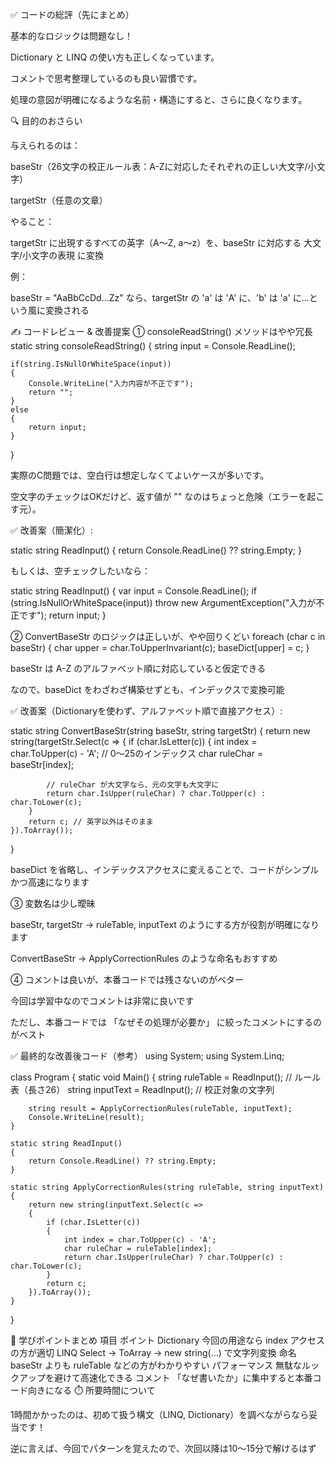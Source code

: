 ✅ コードの総評（先にまとめ）

基本的なロジックは問題なし！

Dictionary と LINQ の使い方も正しくなっています。

コメントで思考整理しているのも良い習慣です。

処理の意図が明確になるような名前・構造にすると、さらに良くなります。

🔍 目的のおさらい

与えられるのは：

baseStr（26文字の校正ルール表：A-Zに対応したそれぞれの正しい大文字/小文字）

targetStr（任意の文章）

やること：

targetStr に出現するすべての英字（A〜Z, a〜z）を、baseStr に対応する 大文字/小文字の表現 に変換

例：

baseStr = "AaBbCcDd...Zz" なら、targetStr の 'a' は 'A' に、'b' は 'a' に…という風に変換される

✍️ コードレビュー & 改善提案
① consoleReadString() メソッドはやや冗長
static string consoleReadString()
{
    string input = Console.ReadLine();
    
    if(string.IsNullOrWhiteSpace(input))
    {
        Console.WriteLine("入力内容が不正です");
        return "";
    }
    else
    {
        return input;
    }
}


実際のC問題では、空白行は想定しなくてよいケースが多いです。

空文字のチェックはOKだけど、返す値が "" なのはちょっと危険（エラーを起こす元）。

✅ 改善案（簡潔化）:

static string ReadInput()
{
    return Console.ReadLine() ?? string.Empty;
}


もしくは、空チェックしたいなら：

static string ReadInput()
{
    var input = Console.ReadLine();
    if (string.IsNullOrWhiteSpace(input))
        throw new ArgumentException("入力が不正です");
    return input;
}

② ConvertBaseStr のロジックは正しいが、やや回りくどい
foreach (char c in baseStr)
{
    char upper = char.ToUpperInvariant(c);
    baseDict[upper] = c;
}


baseStr は A-Z のアルファベット順に対応していると仮定できる

なので、baseDict をわざわざ構築せずとも、インデックスで変換可能

✅ 改善案（Dictionaryを使わず、アルファベット順で直接アクセス）:

static string ConvertBaseStr(string baseStr, string targetStr)
{
    return new string(targetStr.Select(c =>
    {
        if (char.IsLetter(c))
        {
            int index = char.ToUpper(c) - 'A'; // 0〜25のインデックス
            char ruleChar = baseStr[index];

            // ruleChar が大文字なら、元の文字も大文字に
            return char.IsUpper(ruleChar) ? char.ToUpper(c) : char.ToLower(c);
        }
        return c; // 英字以外はそのまま
    }).ToArray());
}


baseDict を省略し、インデックスアクセスに変えることで、コードがシンプルかつ高速になります

③ 変数名は少し曖昧

baseStr, targetStr → ruleTable, inputText のようにする方が役割が明確になります

ConvertBaseStr → ApplyCorrectionRules のような命名もおすすめ

④ コメントは良いが、本番コードでは残さないのがベター

今回は学習中なのでコメントは非常に良いです

ただし、本番コードでは 「なぜその処理が必要か」 に絞ったコメントにするのがベスト

✅ 最終的な改善後コード（参考）
using System;
using System.Linq;

class Program
{
    static void Main()
    {
        string ruleTable = ReadInput();    // ルール表（長さ26）
        string inputText = ReadInput();    // 校正対象の文字列

        string result = ApplyCorrectionRules(ruleTable, inputText);
        Console.WriteLine(result);
    }

    static string ReadInput()
    {
        return Console.ReadLine() ?? string.Empty;
    }

    static string ApplyCorrectionRules(string ruleTable, string inputText)
    {
        return new string(inputText.Select(c =>
        {
            if (char.IsLetter(c))
            {
                int index = char.ToUpper(c) - 'A';
                char ruleChar = ruleTable[index];
                return char.IsUpper(ruleChar) ? char.ToUpper(c) : char.ToLower(c);
            }
            return c;
        }).ToArray());
    }
}

🧠 学びポイントまとめ
項目	ポイント
Dictionary	今回の用途なら index アクセスの方が適切
LINQ	Select → ToArray → new string(...) で文字列変換
命名	baseStr よりも ruleTable などの方がわかりやすい
パフォーマンス	無駄なルックアップを避けて高速化できる
コメント	「なぜ書いたか」に集中すると本番コード向きになる
⏱️ 所要時間について

1時間かかったのは、初めて扱う構文（LINQ, Dictionary）を調べながらなら妥当です！

逆に言えば、今回でパターンを覚えたので、次回以降は10〜15分で解けるはず
